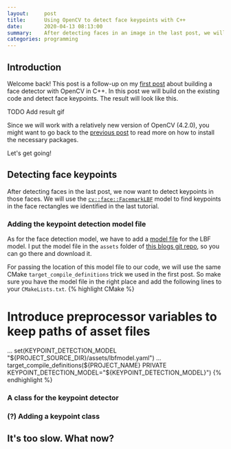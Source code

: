 ```yaml
---
layout:     post
title:      Using OpenCV to detect face keypoints with C++ 
date:       2020-04-13 08:13:00
summary:    After detecting faces in an image in the last post, we will now use one of OpenCV's built-in models to extract face keypoints.
categories: programming
---
```

## Introduction

Welcome back! This post is a follow-up on my [first post](https://bewagner.github.io/programming/2020/04/12/building-a-face-detector-with-opencv-in-cpp/) about building a face detector with OpenCV in C++. In this post we will build on the existing code and detect face keypoints. The result will look like this.

TODO Add result gif

Since we will work with a relatively new version of OpenCV (4.2.0), you might want to go back to the [previous post](https://bewagner.github.io/programming/2020/04/12/building-a-face-detector-with-opencv-in-cpp/) to read more on how to install the necessary packages.

Let's get going!

## Detecting face keypoints
After detecting faces in the last post, we now want to detect keypoints in those faces. We will use the [`cv::face::FacemarkLBF`](https://docs.opencv.org/3.4/dc/d63/classcv_1_1face_1_1FacemarkLBF.html) model to find keypoints in the face rectangles we identified in the last tutorial. 

### Adding the keypoint detection model file 

As for the face detection model, we have to add a [model file](https://github.com/bewagner/visuals/blob/blog-post-2/assets/lbfmodel.yaml) for the LBF model. I put the model file in the `assets` folder of [this blogs git repo](https://github.com/bewagner/visuals/tree/blog-post-2), so you can go there and download it. 

For passing the location of this model file to our code, we will use the same CMake `target_compile_definitions` trick we used in the first post. So make sure you have the model file in the right place and add the following lines to your `CMakeLists.txt`.
{% highlight CMake %}
# Introduce preprocessor variables to keep paths of asset files
...
set(KEYPOINT_DETECTION_MODEL
    "${PROJECT_SOURCE_DIR}/assets/lbfmodel.yaml")
...
target_compile_definitions(${PROJECT_NAME}
    PRIVATE KEYPOINT_DETECTION_MODEL="${KEYPOINT_DETECTION_MODEL}")
{% endhighlight %}

### A class for the keypoint detector

### (?) Adding a keypoint class

## It's too slow. What now?
